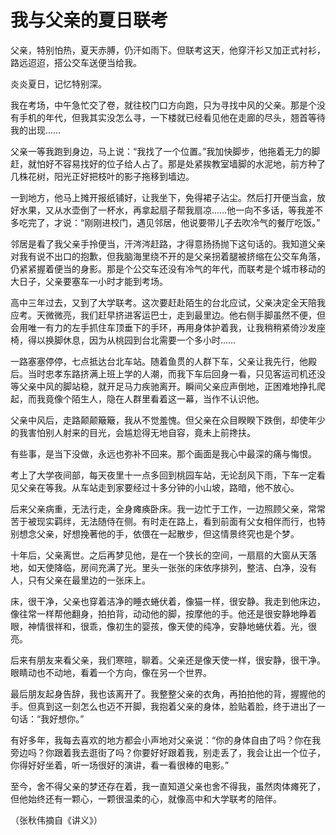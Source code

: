 # 我与父亲的夏日联考

父亲，特别怕热，夏天赤膊，仍汗如雨下。但联考这天，他穿汗衫又加正式衬衫，路远迢迢，搭公交车送便当给我。 

炎炎夏日，记忆特别深。 

我在考场，中午急忙交了卷，就往校门口方向跑，只为寻找中风的父亲。那是个没有手机的年代，但我其实没怎么寻，一下楼就已经看见他在走廊的尽头，翘首等待我的出现…… 

父亲一等我跑到身边，马上说：“我找了一个位置。”我加快脚步，他拖着无力的脚赶，就怕好不容易找好的位子给人占了。那是处紧挨教室墙脚的水泥地，前方种了几株花树，阳光正好把枝叶的影子拖移到墙边。 

一到地方，他马上摊开报纸铺好，让我坐下，免得裙子沾尘。然后打开便当盒，放好水果，又从水壶倒了一杯水，再拿起扇子帮我扇凉……他一向不多话，等我差不多吃完了，才说：“刚刚进校门，遇见邻居，他说要带儿子去吹冷气的餐厅吃饭。” 

邻居是看了我父亲手拎便当，汗涔涔赶路，才得意扬扬抛下这句话的。我知道父亲对我有说不出口的抱歉，但我脑海里绕不开的是父亲拐着腿被挤缩在公交车角落，仍紧紧握着便当的身影。那是个公交车还没有冷气的年代，而联考是个城市移动的大日子，父亲要塞车一小时才能到考场。 

高中三年过去，又到了大学联考。这次要赶赴陌生的台北应试，父亲决定全天陪我应考。天微微亮，我们赶早挤进客运巴士，走到最里边。他右侧手脚虽然不便，但会用唯一有力的左手抓住车顶垂下的手环，再用身体护着我，让我稍稍紧倚沙发座椅，得以换脚休息，因为从桃园到台北需要一个多小时…… 

一路塞塞停停，七点抵达台北车站。随着鱼贯的人群下车，父亲让我先行，他殿后。当时忠孝东路挤满上班上学的人潮，而我下车后回身一看，只见客运司机还没等父亲中风的脚站稳，就开足马力疾驰离开。瞬间父亲应声倒地，正困难地挣扎爬起，而我竟像个陌生人，隐在人群里看着这一幕，当作不认识他。 

父亲中风后，走路颠颠簸簸，我从不觉羞愧。但父亲在众目睽睽下跌倒，却使年少的我害怕别人射来的目光，会尴尬得无地自容，竟未上前搀扶。 

有些事，是当下没做，永远也弥补不回来。那个画面是我心中最深的痛与悔恨。 

考上了大学夜间部，每天夜里十一点多回到桃园车站，无论刮风下雨，下车一定看见父亲在等我。从车站走到家要经过十多分钟的小山坡，路暗，他不放心。 

后来父亲病重，无法行走，全身瘫痪卧床。我一边忙于工作，一边照顾父亲，常常苦于被现实羁绊，无法随侍在侧。有时走在路上，看到前面有父女相伴而行，也特别想念父亲，好想挽著他的手，依偎在一起散步，但这情景终究也是个梦。 

十年后，父亲离世。之后再梦见他，是在一个狭长的空间，一扇扇的大窗从天落地，如天使降临，房间充满了光。里头一张张的床依序排列，整洁、白净，没有人，只有父亲在最里边的一张床上。 

床，很干净，父亲也穿着洁净的睡衣蜷伏着，像猫一样，很安静。我走到他床边，像往常一样帮他翻身，拍拍背，动动他的脚，按摩他的手。他还是很安静地睁着眼，神情很祥和，很乖，像初生的婴孩，像天使的纯净，安静地蜷伏着。光，很亮。 

后来有朋友来看父亲，我们寒暄，聊着。父亲还是像天使一样，很安静，很干净。眼睛动也不动地，看着一个方向，像在另一个世界。 

最后朋友起身告辞，我也该离开了。我整整父亲的衣角，再拍拍他的背，握握他的手。但真到这一刻怎么也迈不开脚，我抱着父亲的身体，脸贴着脸，终于进出了一句话：“我好想你。” 

有好多年，我每去喜欢的地方都会小声地对父亲说：“你的身体自由了吗？你在我旁边吗？你跟着我去逛街了吗？你要好好跟着我，别走丢了，我会让出一个位子，你得好好坐着，听一场很好的演讲，看一看很棒的电影。” 

至今，舍不得父亲的梦还存在着，我一直知道父亲也舍不得我，虽然肉体瘫死了，但他始终还有一颗心，一颗很温柔的心，就像高中和大学联考的陪伴。 

（张秋伟摘自《讲义》）